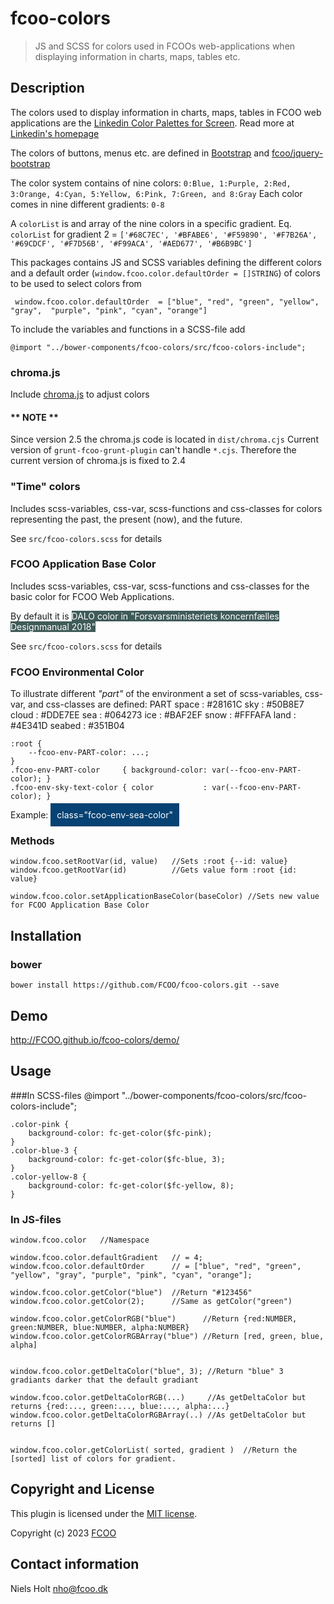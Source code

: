 # fcoo-colors
> JS and SCSS for colors used in FCOOs web-applications when displaying information in charts, maps, tables etc.
## Description

The colors used to display information in charts, maps, tables in FCOO web applications are the  [Linkedin Color Palettes for Screen](linkedin-palette-screen.pdf). Read more at [Linkedin's homepage](https://brand.linkedin.com/content/brand/global/en_us/index/visual-identity/color-palettes)

The colors of buttons, menus etc. are defined in [Bootstrap](https://getbootstrap.com/) and [fcoo/jquery-bootstrap ](https://github.com/FCOO/jquery-bootstrap)


The color system contains of nine colors: `0:Blue, 1:Purple, 2:Red, 3:Orange, 4:Cyan, 5:Yellow, 6:Pink, 7:Green, and 8:Gray`
Each color comes in nine different gradients: `0-8`

A `colorList` is and array of the nine colors in a specific gradient. Eq. `colorList` for gradient 2 = `['#68C7EC', '#BFABE6', '#F59890', '#F7B26A', '#69CDCF', '#F7D56B', '#F99ACA', '#AED677', '#B6B9BC']`


This packages contains JS and SCSS variables defining the different colors and a default order (`window.fcoo.color.defaultOrder = []STRING`) of colors to be used to select colors from

     window.fcoo.color.defaultOrder  = ["blue", "red", "green", "yellow", "gray",  "purple", "pink", "cyan", "orange"]

To include the variables and functions in a SCSS-file add

    @import "../bower-components/fcoo-colors/src/fcoo-colors-include";



### chroma.js
Include [chroma.js](https://github.com/gka/chroma.js) to adjust colors

#### ** NOTE **
Since version 2.5 the chroma.js code is located in `dist/chroma.cjs` Current version of `grunt-fcoo-grunt-plugin` can't handle `*.cjs`. Therefore the current version of chroma.js is fixed to 2.4


### "Time" colors

Includes scss-variables, css-var, scss-functions and css-classes for colors representing the past, the present (now), and the future.

See `src/fcoo-colors.scss` for details
 
### FCOO Application Base Color 

Includes scss-variables, css-var, scss-functions and css-classes for the basic color for FCOO Web Applications.

By default it is <span style="background-color:#3f5b58; color: white">DALO color in "Forsvarsministeriets koncernfælles Designmanual 2018"</span> 

See `src/fcoo-colors.scss` for details

### FCOO Environmental Color

To illustrate different *"part"* of the environment a set of scss-variables, css-var, and css-classes are defined:
    PART
    space   : #28161C
    sky     : #50B8E7
    cloud   : #DDE7EE
    sea     : #064273
    ice     : #BAF2EF
    snow    : #FFFAFA
    land    : #4E341D
    seabed  : #351B04
  
    :root {
        --fcoo-env-PART-color: ...;
    }
    .fcoo-env-PART-color     { background-color: var(--fcoo-env-PART-color); }
    .fcoo-env-sky-text-color { color           : var(--fcoo-env-PART-color); }

Example: 
<span class="fcoo-env-sea-color" style="padding: 10px; background-color:#064273; color: white">class="fcoo-env-sea-color"</span>


### Methods

    window.fcoo.setRootVar(id, value)   //Sets :root {--id: value}
    window.fcoo.getRootVar(id)          //Gets value form :root {id: value}

    window.fcoo.color.setApplicationBaseColor(baseColor) //Sets new value for FCOO Application Base Color    

## Installation
### bower
`bower install https://github.com/FCOO/fcoo-colors.git --save`

## Demo
http://FCOO.github.io/fcoo-colors/demo/

## Usage

###In SCSS-files
    @import "../bower-components/fcoo-colors/src/fcoo-colors-include";

    .color-pink {
        background-color: fc-get-color($fc-pink);
    }
    .color-blue-3 {
        background-color: fc-get-color($fc-blue, 3);
    }
    .color-yellow-8 {
        background-color: fc-get-color($fc-yellow, 8);
    }


### In JS-files

    window.fcoo.color   //Namespace

    window.fcoo.color.defaultGradient   // = 4;
    window.fcoo.color.defaultOrder      // = ["blue", "red", "green", "yellow", "gray", "purple", "pink", "cyan", "orange"];

    window.fcoo.color.getColor("blue")  //Return "#123456"
    window.fcoo.color.getColor(2);      //Same as getColor("green")

    window.fcoo.color.getColorRGB("blue")      //Return {red:NUMBER, green:NUMBER, blue:NUMBER, alpha:NUMBER}
    window.fcoo.color.getColorRGBArray("blue") //Return [red, green, blue, alpha]


    window.fcoo.color.getDeltaColor("blue", 3); //Return "blue" 3 gradiants darker that the default gradiant

    window.fcoo.color.getDeltaColorRGB(...)     //As getDeltaColor but returns {red:..., green:..., blue:..., alpha:...}
    window.fcoo.color.getDeltaColorRGBArray(..) //As getDeltaColor but returns []


    window.fcoo.color.getColorList( sorted, gradient )  //Return the [sorted] list of colors for gradient.


## Copyright and License
This plugin is licensed under the [MIT license](https://github.com/FCOO/fcoo-colors/LICENSE).

Copyright (c) 2023 [FCOO](https://github.com/FCOO)

## Contact information

Niels Holt nho@fcoo.dk

